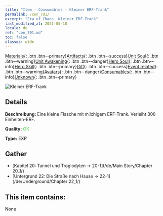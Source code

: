 ```yaml
---
title: "Item - Consumables - Kleiner ERF-Trank"
permalink: /con_701/
excerpt: "Era of Chaos  Kleiner ERF-Trank"
last_modified_at: 2021-05-18
locale: de
ref: "con_701.md"
toc: false
classes: wide
---
```

 [Materials](/ItemsDE/){: .btn .btn--primary}[Artifacts](/ItemsDE/Artifacts/){: .btn .btn--success}[Unit Soul](/ItemsDE/UnitSoul/){: .btn .btn--warning}[Unit Awakening](/ItemsDE/UnitAwakening/){: .btn .btn--danger}[Hero Soul](/ItemsDE/HeroSoul/){: .btn .btn--info}[Hero Skill](/ItemsDE/HeroSkill/){: .btn .btn--primary}[Gift](/ItemsDE/Gift/){: .btn .btn--success}[Event related](/ItemsDE/Events/){: .btn .btn--warning}[Avatars](/ItemsDE/Avatars/){: .btn .btn--danger}[Consumables](/ItemsDE/Consumables/){: .btn .btn--info}[Unknown](/ItemsDE/Unknown/){: .btn .btn--primary}

 ![Kleiner ERF-Trank](/images/t/i_501.png)

## Details
 **Beschreibung:** Eine kleine Flasche mit milchigem ERF-Trank. Verleiht 300 Einheiten-ERF.

 **Quality:** <span style="color: #32CD32">OK</span>

 **Type:** EXP

## Gather

*    [Kapitel 20: Tunnel und Troglodyten -> 20-1](/de/Main Story/Chapter 20_1/) 
*    [Untergrund 22: Die Straße nach Hause -> 22-1](/de/Underground/Chapter 22_1/) 

## This item contains:

  None

